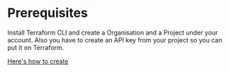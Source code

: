 # Prerequisites

Install Terraform CLI and create a Organisation and a Project under your account. Also you have to create
an API key from your project so you can put it on Terraform.

[Here's how to create](https://www.mongodb.com/docs/atlas/configure-api-access/#manage-programmatic-access-to-one-project)

# 